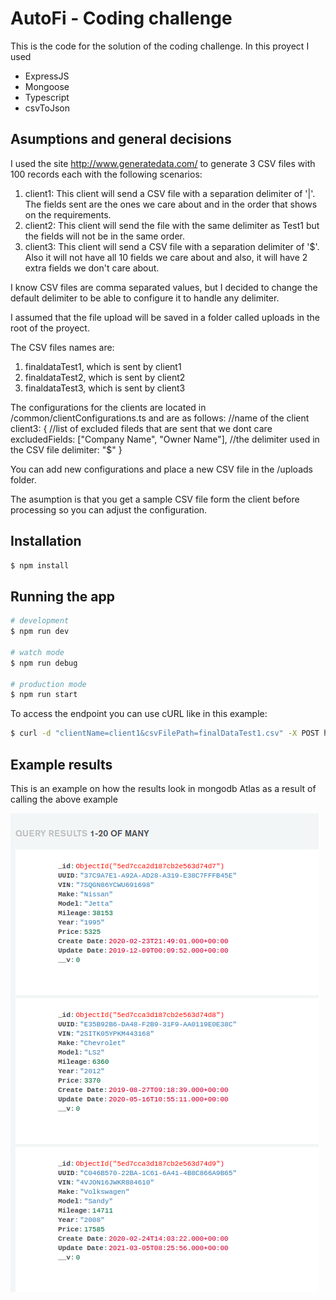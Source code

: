 # AutoFi - Coding challenge

This is the code for the solution of the coding challenge. In this proyect I used

- ExpressJS
- Mongoose
- Typescript
- csvToJson

## Asumptions and general decisions

I used the site http://www.generatedata.com/ to generate 3 CSV files with 100 records each with the following scenarios:

1. client1: This client will send a CSV file with a separation delimiter of '|'. The fields sent are the ones we care about and in the order that shows on the requirements.
2. client2: This client will send the file with the same delimiter as Test1 but the fields will not be in the same order.
3. client3: This client will send a CSV file with a separation delimiter of '$'. Also it will not have all 10 fields we care about and also, it will have 2 extra fields we don't care about.

I know CSV files are comma separated values, but I decided to change the default delimiter to be able to configure it to handle any delimiter.

I assumed that the file upload will be saved in a folder called uploads in the root of the proyect.

The CSV files names are:

1. finaldataTest1, which is sent by client1
2. finaldataTest2, which is sent by client2
3. finaldataTest3, which is sent by client3

The configurations for the clients are located in /common/clientConfigurations.ts and are as follows:
//name of the client
client3: {
            //list of excluded fileds that are sent that we dont care
            excludedFields: ["Company Name", "Owner Name"],
            //the delimiter used in the CSV file
            delimiter: "$"
}

You can add new configurations and place a new CSV file in the /uploads folder.

The asumption is that you get a sample CSV file form the client before processing so you can adjust the configuration.

## Installation

```bash
$ npm install
```

## Running the app

```bash
# development
$ npm run dev

# watch mode
$ npm run debug

# production mode
$ npm run start
```
To access the endpoint you can use cURL like in this example:
```bash
$ curl -d "clientName=client1&csvFilePath=finalDataTest1.csv" -X POST http://localhost:8080/api/v1/cars/processCarInfoFromCSV
```

## Example results

This is an example on how the results look in mongodb Atlas as a result of calling the above example

![Step 1](mongoStoredObjects.png)